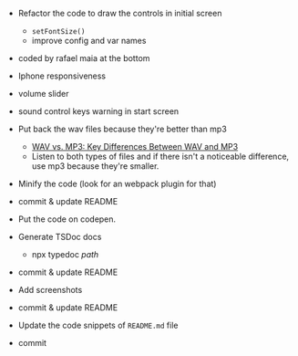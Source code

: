 - Refactor the code to draw the controls in initial screen
  - `setFontSize()`
  - improve config and var names

- coded by rafael maia at the bottom

- Iphone responsiveness

- volume slider

- sound control keys warning in start screen

- Put back the wav files because they're better than mp3
  - [WAV vs. MP3: Key Differences Between WAV and MP3](https://www.gumlet.com/learn/wav-vs-mp3/)
  - Listen to both types of files and if there isn't a noticeable difference, use mp3 because they're
  smaller.

- Minify the code (look for an webpack plugin for that)
- commit & update README

- Put the code on codepen.

- Generate TSDoc docs
  - npx typedoc _path_
- commit & update README

- Add screenshots
- commit & update README

- Update the code snippets of `README.md` file
- commit
